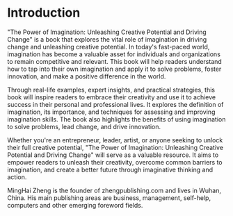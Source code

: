 # Introduction

"The Power of Imagination: Unleashing Creative Potential and Driving Change" is a book that explores the vital role of imagination in driving change and unleashing creative potential. In today's fast-paced world, imagination has become a valuable asset for individuals and organizations to remain competitive and relevant. This book will help readers understand how to tap into their own imagination and apply it to solve problems, foster innovation, and make a positive difference in the world.

Through real-life examples, expert insights, and practical strategies, this book will inspire readers to embrace their creativity and use it to achieve success in their personal and professional lives. It explores the definition of imagination, its importance, and techniques for assessing and improving imagination skills. The book also highlights the benefits of using imagination to solve problems, lead change, and drive innovation.

Whether you're an entrepreneur, leader, artist, or anyone seeking to unlock their full creative potential, "The Power of Imagination: Unleashing Creative Potential and Driving Change" will serve as a valuable resource. It aims to empower readers to unleash their creativity, overcome common barriers to imagination, and create a better future through imaginative thinking and action.


MingHai Zheng is the founder of zhengpublishing.com and lives in Wuhan, China. His main publishing areas are business, management, self-help, computers and other emerging foreword fields.
